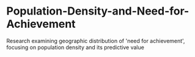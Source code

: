 # Population-Density-and-Need-for-Achievement
Research examining geographic distribution of 'need for achievement', focusing on population density and its predictive value
